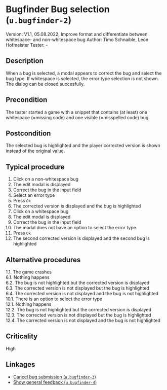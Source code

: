 # Bugfinder Bug selection (`u.bugfinder-2`)


Version: V1.1, 05.08.2022, Improve format and differentiate between whitespace- and non-whitespace bug
Author: Timo Schnaible, Leon Hofmeister
Tester: -

## Description

When a bug is selected, a modal appears to correct the bug and select the bug type. If whitespace is selected, the error type selection is not shown. The dialog can be closed succesfully.

## Precondition

The tester started a game with a snippet that contains (at least) one whitespace (=missing code) and one visible (=misspelled code) bug.

## Postcondition

The selected bug is highlighted and the player corrected version is shown instead of the original value.

## Typical procedure

1. Click on a non-whitespace bug
2. The edit modal is displayed
3. Correct the bug in the input field
4. Select an error type
5. Press `Ok`
6. The corrected version is displayed and the bug is highlighted
7. Click on a whitespace bug
8. The edit modal is displayed
9. Correct the bug in the input field
10. The modal does not have an option to select the error type
11. Press `Ok`
12. The second corrected version is displayed and the second bug is highlighted

## Alternative procedures

1.1. The game crashes \
6.1. Nothing happens \
6.2. The bug is not highlighted but the corrected version is displayed \
6.3. The corrected version is not displayed but the bug is highlighted \
6.4. The corrected version is not displayed and the bug is not highlighted \
10.1. There is an option to select the error type \
12.1. Nothing happens \
12.2. The bug is not highlighted but the corrected version is displayed \
12.3. The corrected version is not displayed but the bug is highlighted \
12.4. The corrected version is not displayed and the bug is not highlighted

## Criticality

High

## Linkages

- [Cancel bug submission (`u.bugfinder-3`)](u-bugfinder-3-cancel-bug-submission.md)
- [Show general feedback (`u.bugfinder-4`)](u-bugfinder-4-show-general-feedback.md)

